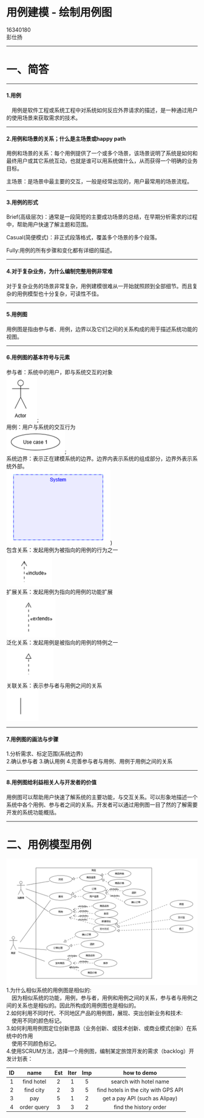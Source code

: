 # 用例建模 - 绘制用例图
16340180  
彭仕扬  

---

# 一、简答

---

#### 1.用例  
&emsp;用例是软件工程或系统工程中对系统如何反应外界请求的描述，是一种通过用户的使用场景来获取需求的技术。  

---

#### 2.用例和场景的关系；什么是主场景或happy path
用例和场景的关系：每个用例提供了一个或多个场景，该场景说明了系统是如何和最终用户或其它系统互动，也就是谁可以用系统做什么，从而获得一个明确的业务目标。  
  
主场景：是场景中最主要的交互，一般是经常出现的，用户最常用的场景流程。  

---

#### 3.用例的形式
Brief(高级层次)：通常是一段简短的主要成功场景的总结，在早期分析需求的过程中，帮助用户快速了解主题和范围。  

Casual(简便模式)：非正式段落格式，覆盖多个场景的多个段落。 
 
Fully:用例的所有步骤和变化都有详细的描述。  

---

#### 4.对于复杂业务，为什么编制完整用例非常难
对于复杂业务的场景非常复杂，用例建模很难从一开始就照顾到全部细节。而且复杂的用例模型也十分复杂，可读性不佳。  

---

#### 5.用例图
用例图是指由参与者、用例，边界以及它们之间的关系构成的用于描述系统功能的视图。

---

#### 6.用例图的基本符号与元素
参与者：系统中的用户，即与系统交互的对象  
![actor](./img/actor.PNG);  
用例：用户与系统的交互行为  
![use case](./img/use_case.PNG);  
系统边界：表示正在建模系统的边界。边界内表示系统的组成部分，边界外表示系统外部。  
![system border](./img/system_border.PNG))  
包含关系：发起用例为被指向的用例的行为之一  
![include](./img/include.PNG)  
扩展关系：发起用例为指向的用例的功能扩展  
![extend](./img/extend.PNG)  
泛化关系：发起用例是被指向的用例的特例之一  
![generalization](./img/generalization.PNG)  
关联关系：表示参与者与用例之间的关系  
![association](./img/association.PNG)

---

#### 7.用例图的画法与步骤

1.分析需求、标定范围(系统边界)  
2.确认参与者
3.确认用例
4.完善参与者与用例、用例于用例之间的关系

---

#### 8.用例图给利益相关人与开发者的价值
用例图可以帮助用户快速了解系统的主要功能，与交互关系。可以形象地描述一个系统中各个用例、参与者之间的关系。开发者可以通过用例图一目了然的了解需要开发的系统功能概括。

---

# 二、用例模型用例
![taobao](./img/taobao.PNG)  
1.为什么相似系统的用例图是相似的:  
&emsp;因为相似系统的功能，用例，参与者，用例和用例之间的关系，参与者与用例之间的关系也是相似的。因此所构成的用例图也是相似的。  
2.如何利用不同时代、不同地区产品的用例图，展现、突出创新业务和技术:  
&emsp;使用不同的颜色标记。  
3.如何利用用例图定位创新思路（业务创新、或技术创新、或商业模式创新）在系统中的作用  
&emsp;使用不同颜色标记。  
4.使用SCRUM方法，选择一个用例图，编制某定旅馆开发的需求（backlog）开发计划表：  

| ID | name | Est | Iter | Imp | how to demo |
|:-:|:-:|:-:|:-:|:-:|:-:|
| 1  | find hotel  | 2  | 1  | 5  | search with hotel name |
| 2  | find city  | 2  | 3  | 5  | find hotels in the city with GPS API |
| 3  | pay | 5  | 1  | 2  | get a pay API (such as Alipay) |
| 4  | order query  | 3  | 3  | 2  | find the history order |







